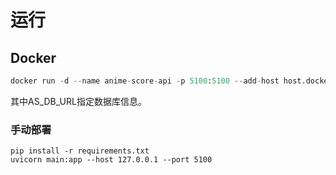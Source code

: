 # 运行

## Docker

```python
docker run -d --name anime-score-api -p 5100:5100 --add-host host.docker.internal:host-gateway -e AS_DB_URL=mysql://root:123456@host.docker.internal:3306/anime-score stellatezero/anime-score-api
```

其中AS_DB_URL指定数据库信息。

### 手动部署

```shell
pip install -r requirements.txt
uvicorn main:app --host 127.0.0.1 --port 5100
```

